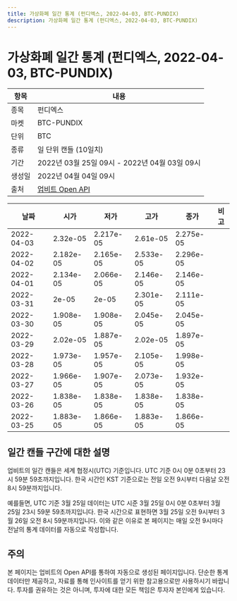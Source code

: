 ```yaml
---
title: 가상화폐 일간 통계 (펀디엑스, 2022-04-03, BTC-PUNDIX)
description: 가상화폐 일간 통계 (펀디엑스, 2022-04-03, BTC-PUNDIX)
---
```



가상화폐 일간 통계 (펀디엑스, 2022-04-03, BTC-PUNDIX)
===

|항목|내용|
|--|--|
|종목|펀디엑스|
|마켓|BTC-PUNDIX|
|단위|BTC|
|종류|일 단위 캔들 (10일치)|
|기간|2022년 03월 25일 09시 - 2022년 04월 03일 09시|
|생성일|2022년 04월 04일 09시|
|출처|[업비트 Open API](https://docs.upbit.com)|


|날짜|시가|저가|고가|종가|비고|
|--|--|--|--|--|--|
|2022-04-03|2.32e-05|2.217e-05|2.61e-05|2.275e-05|    |
|2022-04-02|2.182e-05|2.165e-05|2.533e-05|2.296e-05|    |
|2022-04-01|2.134e-05|2.066e-05|2.146e-05|2.146e-05|    |
|2022-03-31|2e-05|2e-05|2.301e-05|2.111e-05|    |
|2022-03-30|1.908e-05|1.908e-05|2.045e-05|2.045e-05|    |
|2022-03-29|2.02e-05|1.887e-05|2.02e-05|1.897e-05|    |
|2022-03-28|1.973e-05|1.957e-05|2.105e-05|1.998e-05|    |
|2022-03-27|1.966e-05|1.907e-05|2.073e-05|1.932e-05|    |
|2022-03-26|1.838e-05|1.838e-05|1.838e-05|1.838e-05|    |
|2022-03-25|1.883e-05|1.866e-05|1.883e-05|1.866e-05|    |


일간 캔들 구간에 대한 설명
---


업비트의 일간 캔들은 세계 협정시(UTC) 기준입니다. 
UTC 기준 0시 0분 0초부터 23시 59분 59초까지입니다. 
한국 시간인 KST 기준으로는 전일 오전 9시부터 다음날 오전 8시 59분까지입니다. 


예를들면, UTC 기준 3월 25일 데이터는 UTC 시준 3월 25일 0시 0분 0초부터 3월 25일 23시 59분 59초까지입니다. 
한국 시간으로 표현하면 3월 25일 오전 9시부터 3월 26일 오전 8시 59분까지입니다. 
이와 같은 이유로 본 페이지는 매일 오전 9시마다 전날의 통계 데이터를 자동으로 작성합니다. 


주의
---


본 페이지는 업비트의 Open API를 통하여 자동으로 생성된 페이지입니다. 
단순한 통계 데이터만 제공하고, 자료를 통해 인사이트를 얻기 위한 참고용으로만 사용하시기 바랍니다. 
투자를 권유하는 것은 아니며, 투자에 대한 모든 책임은 투자자 본인에게 있습니다. 
